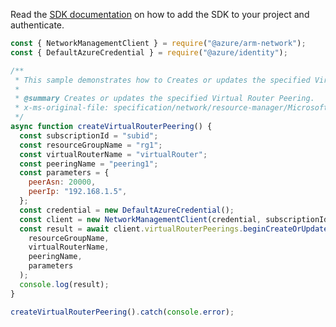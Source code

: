 Read the [SDK documentation](https://github.com/Azure/azure-sdk-for-js/blob/%40azure%2Farm-network_27.0.0/sdk/network/arm-network/README.md) on how to add the SDK to your project and authenticate.

```javascript
const { NetworkManagementClient } = require("@azure/arm-network");
const { DefaultAzureCredential } = require("@azure/identity");

/**
 * This sample demonstrates how to Creates or updates the specified Virtual Router Peering.
 *
 * @summary Creates or updates the specified Virtual Router Peering.
 * x-ms-original-file: specification/network/resource-manager/Microsoft.Network/stable/2021-05-01/examples/VirtualRouterPeeringPut.json
 */
async function createVirtualRouterPeering() {
  const subscriptionId = "subid";
  const resourceGroupName = "rg1";
  const virtualRouterName = "virtualRouter";
  const peeringName = "peering1";
  const parameters = {
    peerAsn: 20000,
    peerIp: "192.168.1.5",
  };
  const credential = new DefaultAzureCredential();
  const client = new NetworkManagementClient(credential, subscriptionId);
  const result = await client.virtualRouterPeerings.beginCreateOrUpdateAndWait(
    resourceGroupName,
    virtualRouterName,
    peeringName,
    parameters
  );
  console.log(result);
}

createVirtualRouterPeering().catch(console.error);
```
